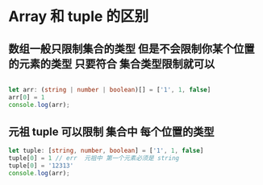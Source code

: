# Array 和 tuple 的区别

## 数组一般只限制集合的类型  但是不会限制你某个位置的元素的类型  只要符合 集合类型限制就可以

```ts

let arr: (string | number | boolean)[] = ['1', 1, false]
arr[0] = 1
console.log(arr);

```

## 元祖 tuple 可以限制 集合中 每个位置的类型

```ts
let tuple: [string, number, boolean] = ['1', 1, false]
tuple[0] = 1 // err  元祖中 第一个元素必须是 string
tuple[0] = '12313'
console.log(arr);

```

